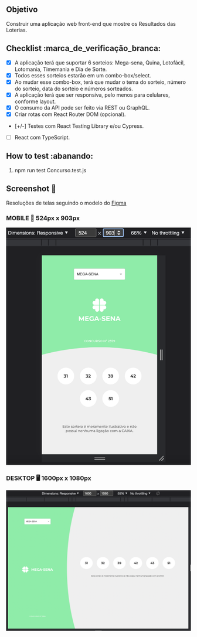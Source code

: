 ## Objetivo
Construir uma aplicação web front-end que mostre os Resultados das Loterias.
## Checklist :marca_de_verificação_branca:
- [x] A aplicação terá que suportar 6 sorteios: Mega-sena, Quina, Lotofácil, Lotomania, Timemania e Dia de Sorte.
- [x] Todos esses sorteios estarão em um combo-box/select.
- [x] Ao mudar esse combo-box, terá que mudar o tema do sorteio, número do sorteio, data do sorteio e números sorteados.
- [x] A aplicação terá que ser responsiva, pelo menos para celulares, conforme layout.
- [x] O consumo da API pode ser feito via REST ou GraphQL.
- [x] Criar rotas com React Router DOM (opcional).
- [+/-] Testes com React Testing Library e/ou Cypress.
- [ ] React com TypeScript.
## How to test :abanando:
1.  npm run test Concurso.test.js
## Screenshot :camera_flash:
Resoluções de telas seguindo o modelo do [Figma](https://www.figma.com/file/H2qrYBCFMf4didYmxRwTxP/Brainn-Frontend-Challenge?node-id=1%3A2)
### MOBILE :iphone: 524px x 903px
<img src="src/assets/mobile.png">

### DESKTOP :desktop_computer: 1600px x 1080px
<img src="src/assets/desktop.png">
